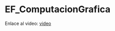 # EF_ComputacionGrafica

Enlace al video: [video](https://drive.google.com/file/d/1EvtcnApkBpk_xyEaaZe6vxO8vGBDSY_u/view?usp=sharing)
